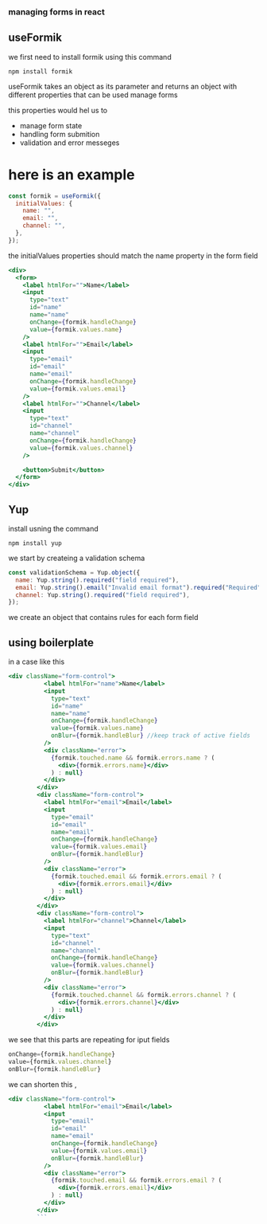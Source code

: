 ### managing forms in react

## useFormik

we first need to install formik using this command

`npm install formik`

useFormik takes an object as its parameter and returns an
object with different properties that can be used manage forms

this properties would hel us to

- manage form state
- handling form submition
- validation and error messeges

# here is an example

```js
const formik = useFormik({
  initialValues: {
    name: "",
    email: "",
    channel: "",
  },
});
```

the initialValues properties should match the name property in the form field

```jsx
<div>
  <form>
    <label htmlFor="">Name</label>
    <input
      type="text"
      id="name"
      name="name"
      onChange={formik.handleChange}
      value={formik.values.name}
    />
    <label htmlFor="">Email</label>
    <input
      type="email"
      id="email"
      name="email"
      onChange={formik.handleChange}
      value={formik.values.email}
    />
    <label htmlFor="">Channel</label>
    <input
      type="text"
      id="channel"
      name="channel"
      onChange={formik.handleChange}
      value={formik.values.channel}
    />

    <button>Submit</button>
  </form>
</div>
```

## Yup

install usning the command

`npm install yup`

we start by createing a validation schema

```js
const validationSchema = Yup.object({
  name: Yup.string().required("field required"),
  email: Yup.string().email("Invalid email format").required("Required"),
  channel: Yup.string().required("field required"),
});
```

we create an object that contains rules for each form field

## using boilerplate

in a case like this

```jsx
<div className="form-control">
          <label htmlFor="name">Name</label>
          <input
            type="text"
            id="name"
            name="name"
            onChange={formik.handleChange}
            value={formik.values.name}
            onBlur={formik.handleBlur} //keep track of active fields
          />
          <div className="error">
            {formik.touched.name && formik.errors.name ? (
              <div>{formik.errors.name}</div>
            ) : null}
          </div>
        </div>
        <div className="form-control">
          <label htmlFor="email">Email</label>
          <input
            type="email"
            id="email"
            name="email"
            onChange={formik.handleChange}
            value={formik.values.email}
            onBlur={formik.handleBlur}
          />
          <div className="error">
            {formik.touched.email && formik.errors.email ? (
              <div>{formik.errors.email}</div>
            ) : null}
          </div>
        </div>
        <div className="form-control">
          <label htmlFor="channel">Channel</label>
          <input
            type="text"
            id="channel"
            name="channel"
            onChange={formik.handleChange}
            value={formik.values.channel}
            onBlur={formik.handleBlur}
          />
          <div className="error">
            {formik.touched.channel && formik.errors.channel ? (
              <div>{formik.errors.channel}</div>
            ) : null}
          </div>
        </div>

```

we see that this parts are repeating for iput fields

```jsx
onChange={formik.handleChange}
value={formik.values.channel}
onBlur={formik.handleBlur}
```

we can shorten this ,

````jsx
<div className="form-control">
          <label htmlFor="email">Email</label>
          <input
            type="email"
            id="email"
            name="email"
            onChange={formik.handleChange}
            value={formik.values.email}
            onBlur={formik.handleBlur}
          />
          <div className="error">
            {formik.touched.email && formik.errors.email ? (
              <div>{formik.errors.email}</div>
            ) : null}
          </div>
        </div>
        ```
````
